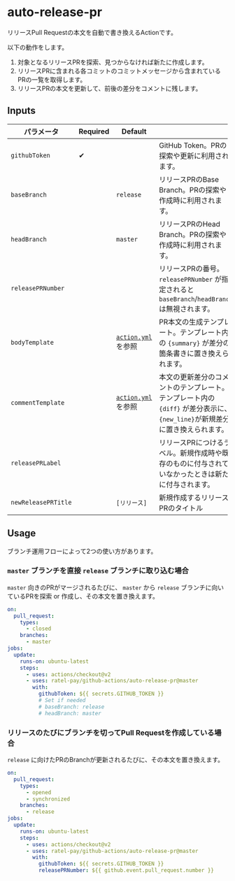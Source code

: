 # auto-release-pr

リリースPull Requestの本文を自動で書き換えるActionです。

以下の動作をします。

1. 対象となるリリースPRを探索、見つからなければ新たに作成します。
1. リリースPRに含まれる各コミットのコミットメッセージから含まれているPRの一覧を取得します。
1. リリースPRの本文を更新して、前後の差分をコメントに残します。

## Inputs
| パラメータ | Required | Default | |
|-|-|-|-|
| `githubToken` | ✔ | | GitHub Token。PRの探索や更新に利用されます。 |
| `baseBranch` | | `release` | リリースPRのBase Branch。PRの探索や作成時に利用されます。 |
| `headBranch` | | `master` | リリースPRのHead Branch。PRの探索や作成時に利用されます。 |
| `releasePRNumber` | | | リリースPRの番号。 `releasePRNumber` が指定されると `baseBranch`/`headBranch` は無視されます。 |
| `bodyTemplate` | | [`action.yml`](https://github.com/ratel-pay/github-actions/blob/master/auto-release-pr/action.yml) を参照 | PR本文の生成テンプレート。テンプレート内の `{summary}` が差分の箇条書きに置き換えられます。 |
| `commentTemplate` | | [`action.yml`](https://github.com/ratel-pay/github-actions/blob/master/auto-release-pr/action.yml) を参照 | 本文の更新差分のコメントのテンプレート。テンプレート内の `{diff}` が差分表示に、`{new_line}`が新規差分に置き換えられます。 |
| `releasePRLabel` | | | リリースPRにつけるラベル。新規作成時や既存のものに付与されていなかったときは新たに付与されます。 |
| `newReleasePRTitle` | | `[リリース]` | 新規作成するリリースPRのタイトル |

## Usage

ブランチ運用フローによって2つの使い方があります。

### `master` ブランチを直接 `release` ブランチに取り込む場合

`master` 向きのPRがマージされるたびに、 `master` から `release` ブランチに向いているPRを探索 or 作成し、その本文を置き換えます。

```yaml
on:
  pull_request:
    types: 
      - closed
    branches:
      - master
jobs:
  update:
    runs-on: ubuntu-latest
    steps:
      - uses: actions/checkout@v2
      - uses: ratel-pay/github-actions/auto-release-pr@master
        with:
          githubToken: ${{ secrets.GITHUB_TOKEN }}
          # Set if needed
          # baseBranch: release
          # headBranch: master
```

### リリースのたびにブランチを切ってPull Requestを作成している場合

`release` に向けたPRのBranchが更新されるたびに、その本文を置き換えます。

```yaml
on:
  pull_request:
    types: 
      - opened
      - synchronized
    branches:
      - release
jobs:
  update:
    runs-on: ubuntu-latest
    steps:
      - uses: actions/checkout@v2
      - uses: ratel-pay/github-actions/auto-release-pr@master
        with:
          githubToken: ${{ secrets.GITHUB_TOKEN }}
          releasePRNumber: ${{ github.event.pull_request.number }}
```
